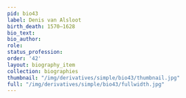 ```yaml
---
pid: bio43
label: Denis van Alsloot
birth_death: 1570–1628
bio_text:
bio_author:
role:
status_profession:
order: '42'
layout: biography_item
collection: biographies
thumbnail: "/img/derivatives/simple/bio43/thumbnail.jpg"
full: "/img/derivatives/simple/bio43/fullwidth.jpg"
---
```

